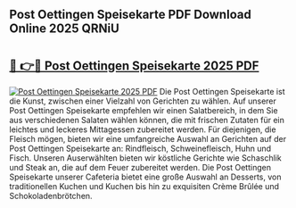 ## Post Oettingen Speisekarte PDF Download Online 2025 QRNiU

# <h2><a href="http://gcbj50.nevu.top/?p=Post+Oettingen+Speisekarte">🔗 👉🔴 Post Oettingen Speisekarte 2025 PDF</a></h2>

[![Post Oettingen Speisekarte 2025 PDF](https://i.imgur.com/dBaPXMq.png)](http://gcbj50.nevu.top/?p=Post+Oettingen+Speisekarte)
Die Post Oettingen Speisekarte ist die Kunst, zwischen einer Vielzahl von Gerichten zu wählen. Auf unserer Post Oettingen Speisekarte empfehlen wir einen Salatbereich, in dem Sie aus verschiedenen Salaten wählen können, die mit frischen Zutaten für ein leichtes und leckeres Mittagessen zubereitet werden. Für diejenigen, die Fleisch mögen, bieten wir eine umfangreiche Auswahl an Gerichten auf der Post Oettingen Speisekarte an: Rindfleisch, Schweinefleisch, Huhn und Fisch. Unseren Auserwählten bieten wir köstliche Gerichte wie Schaschlik und Steak an, die auf dem Feuer zubereitet werden. Die Post Oettingen Speisekarte unserer Cafeteria bietet eine große Auswahl an Desserts, von traditionellen Kuchen und Kuchen bis hin zu exquisiten Crème Brûlée und Schokoladenbrötchen.
